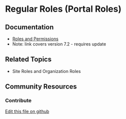 # Regular Roles (Portal Roles) 

## Documentation

* [Roles and Permissions](https://portal.liferay.dev/docs/7-2/user/-/knowledge_base/u/roles-and-permissions)
* Note: link covers version 7.2 - requires update

## Related Topics

* Site Roles and Organization Roles

## Community Resources


### Contribute

[Edit this file on github](https://github.com/olafk/controlpanel-documentation-docs/blob/master/md/73en/com_liferay_roles_admin_web_portlet_RolesAdminPortlet/1.md)
